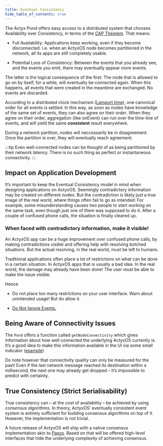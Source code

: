 ```yaml
---
title: Eventual Consistency
hide_table_of_contents: true
---
```


The Actyx Pond offers easy access to a distributed system that chooses Availability over
Consistency, in terms of the [CAP Theorem](https://en.wikipedia.org/wiki/CAP_Theorem). That means:

- Full Availability: Applications keep working, even if they become disconnected. I.e. when an
  ActyxOS node becomes partitioned in the network, all its apps are still completely usable.

- Potential Loss of Consistency: Between the events that you already see, and the events you emit,
  there may eventually appear _more_ events.

The latter is the logical consequence of the first: The node that is allowed to go on by itself, for
a while, will eventually be connected again. When this happens, all events that were created in the
meantime are exchanged. No events are discarded.

According to a distributed clock mechanism ([Lamport
time](https://en.wikipedia.org/wiki/Lamport_timestamp)), one canonical order for all events is
settled. In this way, as soon as nodes have knowledge of the same set of events, they can also agree
on their *order*. When they agree on their order, aggregation (like onEvent) can run over the
time-line of events, and will yield the same **consistent** result everywhere.

During a network partition, nodes will neccessarily be in disagreement. Once the partition is over,
they will eventually reach agreement.

:::tip
Even well-connected nodes can be thought of as being partitioned by their network latency. There is no such
thing as perfect or instantaneous connectivity.
:::

## Impact on Application Development

It’s important to keep the Eventual Consistency model in mind when designing applications on
ActyxOS. Seemingly contradictory information may be created on different nodes. But the
contradiction is likely just a true image of the real world, where things often fail to go as
intended: For example, some misunderstanding causes two people to start working on the same task,
even though just one of them was supposed to do it. After a couple of confused phone calls, the
situation is finally cleared up.

### When faced with contradictory information, make it visible!

An ActyxOS app can be a huge improvement over confused phone calls, by making contradictions _visible_ and
offering help with resolving botched situations. But the actual resolving, in the real world, must
be left to humans.

Traditional applications often place a lot of restrictions on what can be done in a certain
situation. In ActyxOS apps that is usually a bad idea. In the real world, the damage may already
have been done! The user must be able to make the issue visible.

Hence

- Do not place too many restrictions on your user interface. Warn about unintended usage! But do
  allow it.
  
- [Do Not Ignore Events.](/docs/pond/in-depth/do-not-ignore-events)
  
## Being Aware of Connectivity Issues

<!-- TODO: Dedicated page or something for getNodeConnectivity -->

The `Pond` offers a function called `getNodeConnectivity` which gives information about how well
connected the underlying ActyxOS currently is. It’s a good idea to make this information available
in the UI via some small indicator ([example](https://github.com/Actyx/industrial-ui/tree/master/src/components/NetworkStatusIcon)).

Do note however that connectivity quality can only be measured for the past! Even if the last
network message reached its destination within a millisecond, the next one may already get dropped –
it’s impossible to predict with certainty.

## True Consistency (Strict Serialisability)

True consistency can – at the cost of availability – be achieved by using _consensus algorithms_. In
theory, ActyxOS’ eventually consistent event system is entirely sufficient for building consensus
algorithms on top of it. However, the implementation is not trivial.

A future release of ActyxOS will ship with a native consensus implementation akin to
[Paxos](https://en.wikipedia.org/wiki/Paxos_(computer_science)). Based on that will be offered
high-level interfaces that hide the underlying complexity of achieving consensus.
